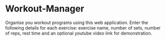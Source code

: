 # Workout-Manager
Organise you workout programs using this web application. Enter the following details for each exercise: exercise name, number of sets, number of reps, rest time and an optional youtube video link for demonstration. 
